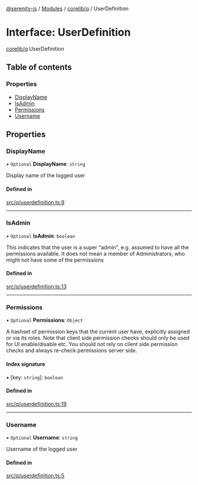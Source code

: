 [@serenity-is](../README.md) / [Modules](../modules.md) / [corelib/q](../modules/corelib_q.md) / UserDefinition

# Interface: UserDefinition

[corelib/q](../modules/corelib_q.md).UserDefinition

## Table of contents

### Properties

- [DisplayName](corelib_q.UserDefinition.md#displayname)
- [IsAdmin](corelib_q.UserDefinition.md#isadmin)
- [Permissions](corelib_q.UserDefinition.md#permissions)
- [Username](corelib_q.UserDefinition.md#username)

## Properties

### DisplayName

• `Optional` **DisplayName**: `string`

Display name of the logged user

#### Defined in

[src/q/userdefinition.ts:9](https://github.com/serenity-is/serenity/blob/master/packages/corelib/src/q/userdefinition.ts#L9)

___

### IsAdmin

• `Optional` **IsAdmin**: `boolean`

This indicates that the user is a super "admin", e.g. assumed to have all the permissions available. 
It does not mean a member of Administrators, who might not have some of the permissions

#### Defined in

[src/q/userdefinition.ts:13](https://github.com/serenity-is/serenity/blob/master/packages/corelib/src/q/userdefinition.ts#L13)

___

### Permissions

• `Optional` **Permissions**: `Object`

A hashset of permission keys that the current user have, explicitly assigned or via its
roles. Note that client side permission checks should only be used for UI enable/disable etc.
You should not rely on client side permission checks and always re-check permissions server side.

#### Index signature

▪ [key: `string`]: `boolean`

#### Defined in

[src/q/userdefinition.ts:19](https://github.com/serenity-is/serenity/blob/master/packages/corelib/src/q/userdefinition.ts#L19)

___

### Username

• `Optional` **Username**: `string`

Username of the logged user

#### Defined in

[src/q/userdefinition.ts:5](https://github.com/serenity-is/serenity/blob/master/packages/corelib/src/q/userdefinition.ts#L5)
